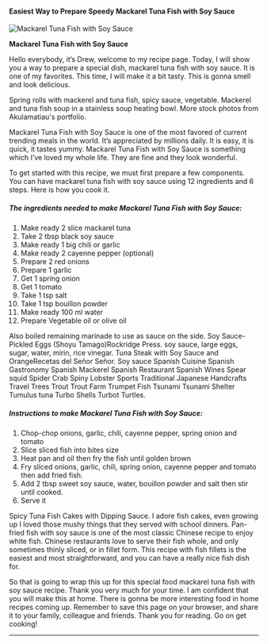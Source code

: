             

#### Easiest Way to Prepare Speedy Mackarel Tuna Fish with Soy Sauce

![Mackarel Tuna Fish with Soy Sauce](https://img-global.cpcdn.com/recipes/30bbec6e1559c55c/751x532cq70/mackarel-tuna-fish-with-soy-sauce-recipe-main-photo.jpg)

**Mackarel Tuna Fish with Soy Sauce**

Hello everybody, it’s Drew, welcome to my recipe page. Today, I will show you a way to prepare a special dish, mackarel tuna fish with soy sauce. It is one of my favorites. This time, I will make it a bit tasty. This is gonna smell and look delicious.

Spring rolls with mackerel and tuna fish, spicy sauce, vegetable. Mackerel and tuna fish soup in a stainless soup heating bowl. More stock photos from Akulamatiau's portfolio.

Mackarel Tuna Fish with Soy Sauce is one of the most favored of current trending meals in the world. It’s appreciated by millions daily. It is easy, it is quick, it tastes yummy. Mackarel Tuna Fish with Soy Sauce is something which I’ve loved my whole life. They are fine and they look wonderful.

To get started with this recipe, we must first prepare a few components. You can have mackarel tuna fish with soy sauce using 12 ingredients and 6 steps. Here is how you cook it.

##### The ingredients needed to make Mackarel Tuna Fish with Soy Sauce:

1.  Make ready 2 slice mackarel tuna
2.  Take 2 tbsp black soy sauce
3.  Make ready 1 big chili or garlic
4.  Make ready 2 cayenne pepper (optional)
5.  Prepare 2 red onions
6.  Prepare 1 garlic
7.  Get 1 spring onion
8.  Get 1 tomato
9.  Take 1 tsp salt
10.  Take 1 tsp bouillon powder
11.  Make ready 100 ml water
12.  Prepare Vegetable oil or olive oil

Also boiled remaining marinade to use as sauce on the side. Soy Sauce-Pickled Eggs (Shoyu Tamago)Rockridge Press. soy sauce, large eggs, sugar, water, mirin, rice vinegar. Tuna Steak with Soy Sauce and OrangeRecetas del Señor Señor. Soy sauce Spanish Cuisine Spanish Gastronomy Spanish Mackerel Spanish Restaurant Spanish Wines Spear squid Spider Crab Spiny Lobster Sports Traditional Japanese Handcrafts Travel Trees Trout Trout Farm Trumpet Fish Tsunami Tsunami Shelter Tumulus tuna Turbo Shells Turbot Turtles.

##### Instructions to make Mackarel Tuna Fish with Soy Sauce:

1.  Chop-chop onions, garlic, chili, cayenne pepper, spring onion and tomato
2.  Slice sliced fish into bites size
3.  Heat pan and oil then fry the fish until golden brown
4.  Fry sliced onions, garlic, chili, spring onion, cayenne pepper and tomato then add fried fish.
5.  Add 2 tbsp sweet soy sauce, water, bouillon powder and salt then stir until cooked.
6.  Serve it

Spicy Tuna Fish Cakes with Dipping Sauce. I adore fish cakes, even growing up I loved those mushy things that they served with school dinners. Pan-fried fish with soy sauce is one of the most classic Chinese recipe to enjoy white fish. Chinese restaurants love to serve their fish whole, and only sometimes thinly sliced, or in fillet form. This recipe with fish fillets is the easiest and most straightforward, and you can have a really nice fish dish for.

So that is going to wrap this up for this special food mackarel tuna fish with soy sauce recipe. Thank you very much for your time. I am confident that you will make this at home. There is gonna be more interesting food in home recipes coming up. Remember to save this page on your browser, and share it to your family, colleague and friends. Thank you for reading. Go on get cooking!

* * *